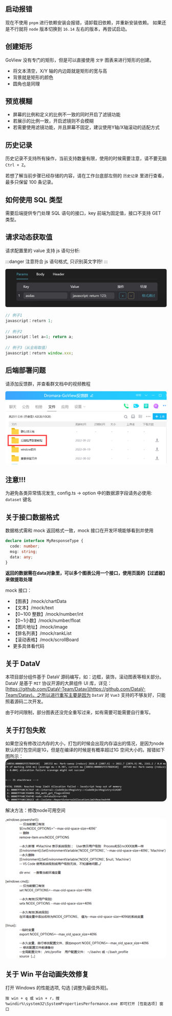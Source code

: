 ## 启动报错

现在不使用 `pnpm` 进行依赖安装会报错，请卸载旧依赖，并重新安装依赖。
如果还是不行就将 `node` 版本切换到 `16.14` 左右的版本，再尝试启动。

## 创建矩形

GoView 没有专门的矩形，但是可以直接使用 `文字` 图表来进行矩形的创建。

- 将文本清空，X/Y 轴的内边距就是矩形的宽与高
- 背景就是矩形的颜色
- 圆角也是同理

## 预览模糊
- 屏幕的比例和定义的比例不一致的同时开启了滤镜功能
- 若展示的比例一致，开启滤镜则不会模糊
- 若需要使用滤镜功能，并且屏幕不固定，建议使用Y轴/X轴滚动的适配方式

## 历史记录

历史记录不支持所有操作，当前支持数量有限，使用的时候需要注意，请不要无脑 `Ctrl + Z`。

若想了解当前步骤已经存储的内容，请在工作台底部左侧的 `历史记录` 里进行查看，最多只保留 100 条记录。

## 如何使用 SQL 类型

需要后端提供专门处理 SQL 语句的接口，key 前端为固定值，接口不支持 GET 类型。

## 请求动态获取值

请求配置里的 value 支持 js 语句分析:

:::danger
注意符合 js 语句格式, 只识别英文字符!
:::

<img src="./images/valueJS.png" alt="js 语句分析" style="border-radius: 5px;" />

```javascript
// 例子1
javascript：return 1;

// 例子2
javascript：let a=1; return a;

// 例子3（从全局取值）
javascript：return window.xxx;
```
## 后端部署问题

请添加反馈群，并查看群文档中的视频教程

<img src="./images/serve-video.png" alt="js 语句分析" style="border-radius: 5px;" />

## 注意!!!
为避免各类异常情况发生, config.ts -> option 中的数据源字段请务必使用: `dataset` 键名

## 关于接口数据格式
数据格式需和 mock 返回格式一致，mock 接口在开发环境能够看到并使用
```ts
declare interface MyResponseType {
  code: number;
  msg: string;
  data: any;
}
```

**返回的数据需在data对象里，可以多个图表公用一个接口，使用页面的【过滤器】来做提取处理**

mock 接口：
* 【图表】/mock/chartData
* 【文本】/mock/text
* 【0~100 整数】/mock/number/int
* 【0~1小数】/mock/number/float
* 【图片地址】/mock/image
* 【排名列表】/mock/rankList
* 【滚动表格】/mock/scrollBoard
* 更多具体看代码

## 关于 DataV
本项目部分组件基于 DataV 源码编写，如：边框，装饰，滚动图表等相关部分。
DataV 是基于 `MIT` 协议开源的大屏组件 UI 库，详见：[https://github.com/DataV-Team/Datav](https://github.com/DataV-Team/Datav)。之所以进行重写主要是因为 `DataV` 对 `Vue3` 支持的不够友好，只能照着源码二次开发。

由于时间限制，部分图表还没完全重写过来，如有需要可能需要自行重写。

## 关于打包失败
如果您没有修改过内存的大小，打包的时候会出现内存溢出的情况，是因为node默认的打包空间是1G，但是在编译的时候是有概率超过1G 空间大小的。报错如下图所示：
<img src="./images/memory.png" alt="空间溢出" style="zoom:70%; border-radius: 20px" />

解决方法：修改node可用空间

<img src="./images/set-NODE_OPTIONS.png" alt="空间溢出" style="zoom:70%; border-radius: 20px" />

## 关于 Win 平台动画失效修复
打开 Windows 的性能选项, 勾选 [调整为最佳外观]。
```
按 win + q 或 win + r，搜 %windir%\system32\SystemPropertiesPerformance.exe 即可打开 [性能选项] 窗口
```

